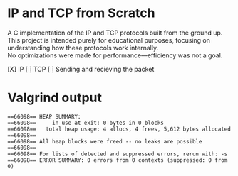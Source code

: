 # IP and TCP from Scratch

A C implementation of the IP and TCP protocols built from the ground up.  
This project is intended purely for educational purposes, focusing on understanding
how these protocols work internally.  
No optimizations were made for performance—efficiency was not a goal.

[X] IP
[ ] TCP
[ ] Sending and recieving the packet

# Valgrind output

```
==66098== HEAP SUMMARY:
==66098==     in use at exit: 0 bytes in 0 blocks
==66098==   total heap usage: 4 allocs, 4 frees, 5,612 bytes allocated
==66098==
==66098== All heap blocks were freed -- no leaks are possible
==66098==
==66098== For lists of detected and suppressed errors, rerun with: -s
==66098== ERROR SUMMARY: 0 errors from 0 contexts (suppressed: 0 from 0)
```
